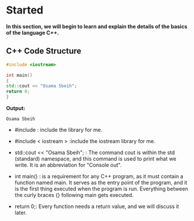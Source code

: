 # Started 
**In this section, we will begin to learn and explain the details of the basics of the language C++.**  

## C++ Code Structure  

```cpp
#include <iostream>

int main()
{
std::cout << "Osama Sbeih";
return 0;
}
```
**Output:**
```
Osama Sbeih
```
- #include : include the library for me. 

- #include < iostream > :include the iostream library for me.  

- std::cout << "Osama Sbeih"; : The command cout is within the std (standard) namespace, and this command is used to print what we write. It is an abbreviation for "Console out".  

- int main() : is a requirement for any C++ program, as it must contain a function named main. It serves as the entry point of the program, and it is the first thing executed when the program is run. Everything between the curly braces {} following main gets executed.  

- return 0;: Every function needs a return value, and we will discuss it later.  









